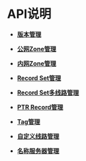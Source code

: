 # API说明<a name="dns_api_60000"></a>

-   **[版本管理](版本管理.md)**  

-   **[公网Zone管理](公网Zone管理.md)**  

-   **[内网Zone管理](内网Zone管理.md)**  

-   **[Record Set管理](Record-Set管理.md)**  

-   **[Record Set多线路管理](Record-Set多线路管理.md)**  

-   **[PTR Record管理](PTR-Record管理.md)**  

-   **[Tag管理](Tag管理.md)**  

-   **[自定义线路管理](自定义线路管理.md)**  

-   **[名称服务器管理](名称服务器管理.md)**  


